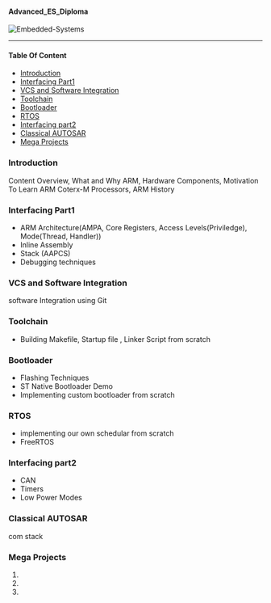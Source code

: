 #### Advanced_ES_Diploma

![Embedded-Systems](https://img.shields.io/badge/embedded-systems-blue)

---

#### Table Of Content

- [Introduction](#introduction)
- [Interfacing Part1](#interfacing-part1)
- [VCS and Software Integration](#vcs-and-software-integration)
- [Toolchain](#toolchain)
- [Bootloader](#bootloader)
- [RTOS](#rtos)
- [Interfacing part2](#interfacing-part2)
- [Classical AUTOSAR](#classical-autosar)
- [Mega Projects](#mega-projects)

### Introduction

Content Overview, What and Why ARM, Hardware Components, Motivation To Learn ARM Coterx-M Processors, ARM History

### Interfacing Part1

- ARM Architecture(AMPA, Core Registers, Access Levels(Priviledge), Mode(Thread, Handler))
- Inline Assembly
- Stack (AAPCS)
- Debugging techniques

### VCS and Software Integration

software Integration using Git

### Toolchain

- Building Makefile, Startup file , Linker Script from scratch

### Bootloader

- Flashing Techniques
- ST Native Bootloader Demo
- Implementing custom bootloader from scratch

### RTOS

- implementing our own schedular from scratch
- FreeRTOS

### Interfacing part2

- CAN
- Timers
- Low Power Modes

### Classical AUTOSAR

com stack

### Mega Projects

1.
2.
3.
